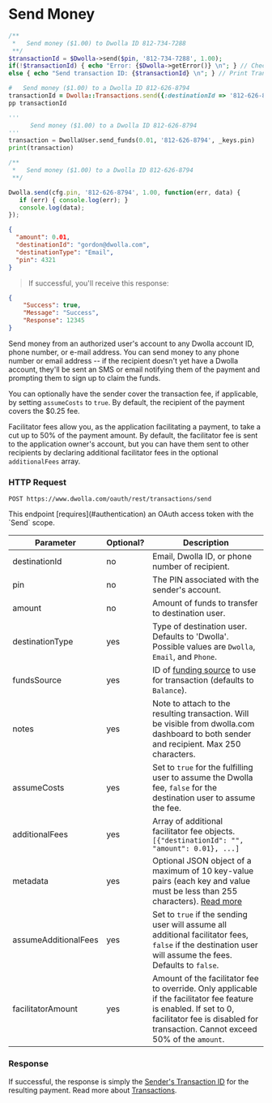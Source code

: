 # Send Money

```php
/**
 *   Send money ($1.00) to Dwolla ID 812-734-7288
 **/
$transactionId = $Dwolla->send($pin, '812-734-7288', 1.00);
if(!$transactionId) { echo "Error: {$Dwolla->getError()} \n"; } // Check for errors
else { echo "Send transaction ID: {$transactionId} \n"; } // Print Transaction ID
```
```ruby
#   Send money ($1.00) to a Dwolla ID 812-626-8794
transactionId = Dwolla::Transactions.send({:destinationId => '812-626-8794', :amount => 1.00, :pin => @pin})
pp transactionId
```
```python
'''
      Send money ($1.00) to a Dwolla ID 812-626-8794
'''
transaction = DwollaUser.send_funds(0.01, '812-626-8794', _keys.pin)
print(transaction)
```
```js
/**
 *   Send money ($1.00) to a Dwolla ID 812-626-8794
 **/

Dwolla.send(cfg.pin, '812-626-8794', 1.00, function(err, data) {
   if (err) { console.log(err); }
   console.log(data);
});
```
```json
{
  "amount": 0.01,
  "destinationId": "gordon@dwolla.com",
  "destinationType": "Email",
  "pin": 4321
}
```

> If successful, you'll receive this response:

```json
{
    "Success": true,
    "Message": "Success",
    "Response": 12345
}
```

Send money from an authorized user's account to any Dwolla account ID, phone number, or e-mail address. You can send money to any phone number or email address -- if the recipient doesn't yet have a Dwolla account, they'll be sent an SMS or email notifying them of the payment and prompting them to sign up to claim the funds.

You can optionally have the sender cover the transaction fee, if applicable, by setting `assumeCosts` to `true`.  By default, the recipient of the payment covers the $0.25 fee.

Facilitator fees allow you, as the application facilitating a payment, to take a cut up to 50% of the payment amount.  By default, the facilitator fee is sent to the application owner's account, but you can have them sent to other recipients by declaring additional facilitator fees in the optional `additionalFees` array.
	
### HTTP Request

`POST https://www.dwolla.com/oauth/rest/transactions/send`

<aside class="reminder">This endpoint [requires](#authentication) an OAuth access token with the `Send` scope.</aside>

| Parameter            | Optional? | Description                                                                                                                                                                                        |
|----------------------|-----------|----------------------------------------------------------------------------------------------------------------------------------------------------------------------------------------------------|
| destinationId        | no        | Email, Dwolla ID, or phone number of recipient.                                              |
| pin                  | no        | The PIN associated with the sender's account.                                                                                                                                                        |
| amount               | no        | Amount of funds to transfer to destination user.                                                                                                                                                   |
| destinationType      | yes       | Type of destination user. Defaults to 'Dwolla'. Possible values are `Dwolla`, `Email`, and `Phone`.                                                                                               |
| fundsSource          | yes       | ID of [funding source](#funding-sources) to use for transaction (defaults to `Balance`). |
| notes | yes | Note to attach to the resulting transaction.  Will be visible from dwolla.com dashboard to both sender and recipient.  Max 250 characters.
| assumeCosts          | yes       | Set to `true` for the fulfilling user to assume the Dwolla fee, `false` for the destination user to assume the fee.                                                                                |
| additionalFees       | yes       | Array of additional facilitator fee objects.  `[{"destinationId": "", "amount": 0.01}, ...]`                                                                                                                                                               |
| metadata             | yes       | Optional JSON object of a maximum of 10 key-value pairs (each key and value must be less than 255 characters).  [Read more](#metadata)                                                                                   |
| assumeAdditionalFees | yes       | Set to `true` if the sending user will assume all additional facilitator fees, `false` if the destination user will assume the fees. Defaults to `false`.                                          |
| facilitatorAmount    | yes       | Amount of the facilitator fee to override. Only applicable if the facilitator fee feature is enabled. If set to 0, facilitator fee is disabled for transaction. Cannot exceed 50% of the `amount`. |

### Response 

If successful, the response is simply the [Sender's Transaction ID](#how-transactions-work) for the resulting payment.  Read more about [Transactions](#transactions).
